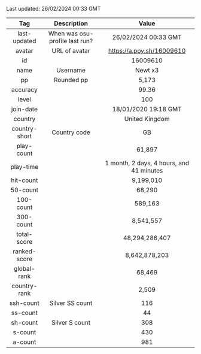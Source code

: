 Last updated: <!-- osu-last-updated -->26/02/2024 00:33 GMT<!-- osu-last-updated -->

|      Tag      |          Description           |                                              Value                                               |
| :-----------: | :----------------------------: | :----------------------------------------------------------------------------------------------: |
| last-updated  | When was osu-profile last run? |                <!-- osu-last-updated -->26/02/2024 00:33 GMT<!-- osu-last-updated -->                |
|    avatar     |         URL of avatar          |                 <!-- osu-avatar -->https://a.ppy.sh/16009610<!-- osu-avatar -->                  |
|      id       |                                |                              <!-- osu-id -->16009610<!-- osu-id -->                              |
|     name      |            Username            |                            <!-- osu-name -->Newt x3<!-- osu-name -->                             |
|      pp       |           Rounded pp           |                               <!-- osu-pp -->5,173<!-- osu-pp -->                                |
|   accuracy    |                                |                         <!-- osu-accuracy -->99.36<!-- osu-accuracy -->                          |
|     level     |                                |                             <!-- osu-level -->100<!-- osu-level -->                              |
|   join-date   |                                |                   <!-- osu-join-date -->18/01/2020 19:18 GMT<!-- osu-join-date -->                   |
|    country    |                                |                      <!-- osu-country -->United Kingdom<!-- osu-country -->                      |
| country-short |          Country code          |                      <!-- osu-country-short -->GB<!-- osu-country-short -->                      |
|  play-count   |                                |                       <!-- osu-play-count -->61,897<!-- osu-play-count -->                       |
|   play-time   |                                | <!-- osu-play-time -->1 month, 2 days, 4 hours, and 41 minutes<!-- osu-play-time --> |
|   hit-count   |                                |                      <!-- osu-hit-count -->9,199,010<!-- osu-hit-count -->                       |
|   50-count    |                                |                         <!-- osu-50-count -->68,290<!-- osu-50-count -->                         |
|   100-count   |                                |                       <!-- osu-100-count -->589,163<!-- osu-100-count -->                        |
|   300-count   |                                |                      <!-- osu-300-count -->8,541,557<!-- osu-300-count -->                       |
|  total-score  |                                |                  <!-- osu-total-score -->48,294,286,407<!-- osu-total-score -->                  |
| ranked-score  |                                |                 <!-- osu-ranked-score -->8,642,878,203<!-- osu-ranked-score -->                  |
|  global-rank  |                                |                      <!-- osu-global-rank -->68,469<!-- osu-global-rank -->                      |
| country-rank  |                                |                     <!-- osu-country-rank -->2,509<!-- osu-country-rank -->                      |
|   ssh-count   |        Silver SS count         |                         <!-- osu-ssh-count -->116<!-- osu-ssh-count -->                          |
|   ss-count    |                                |                           <!-- osu-ss-count -->44<!-- osu-ss-count -->                           |
|   sh-count    |         Silver S count         |                          <!-- osu-sh-count -->308<!-- osu-sh-count -->                           |
|    s-count    |                                |                           <!-- osu-s-count -->430<!-- osu-s-count -->                            |
|    a-count    |                                |                           <!-- osu-a-count -->981<!-- osu-a-count -->                            |
